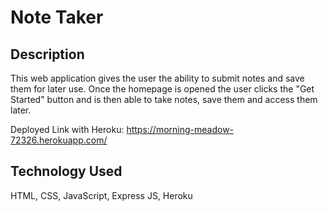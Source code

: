 # Note Taker

## Description

This web application gives the user the ability to submit notes and save them for later use. Once the homepage is opened the user clicks the "Get Started" button and is then able to take notes, save them and access them later.

Deployed Link with Heroku:
https://morning-meadow-72326.herokuapp.com/

## Technology Used

HTML, CSS, JavaScript, Express JS, Heroku
